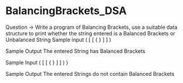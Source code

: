# BalancingBrackets_DSA

Question → Write a program of Balancing Brackets, use a suitable data structure to print 
whether the string entered is a Balanced Brackets or Unbalanced String
Sample input
( [ [ { } ] ] )

Sample Output
The entered String has Balanced Brackets

Sample Input
( [ [ { } ] ] ) )

Sample Output
The entered Strings do not contain Balanced Brackets
